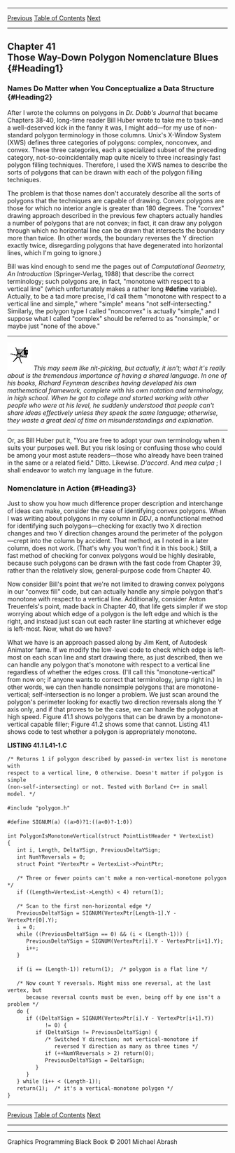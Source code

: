   ------------------------ --------------------------------- --------------------
  [Previous](40-05.html)   [Table of Contents](index.html)   [Next](41-02.html)
  ------------------------ --------------------------------- --------------------

Chapter 41\
 Those Way-Down Polygon Nomenclature Blues {#Heading1}
------------------------------------------

### Names Do Matter when You Conceptualize a Data Structure {#Heading2}

After I wrote the columns on polygons in *Dr. Dobb's Journal* that
became Chapters 38-40, long-time reader Bill Huber wrote to take me to
task—and a well-deserved kick in the fanny it was, I might add—for my
use of non-standard polygon terminology in those columns. Unix's
X-Window System (XWS) defines three categories of polygons: complex,
nonconvex, and convex. These three categories, each a specialized subset
of the preceding category, not-so-coincidentally map quite nicely to
three increasingly fast polygon filling techniques. Therefore, I used
the XWS names to describe the sorts of polygons that can be drawn with
each of the polygon filling techniques.

The problem is that those names don't accurately describe all the sorts
of polygons that the techniques are capable of drawing. Convex polygons
are those for which no interior angle is greater than 180 degrees. The
"convex" drawing approach described in the previous few chapters
actually handles a number of polygons that are not convex; in fact, it
can draw any polygon through which no horizontal line can be drawn that
intersects the boundary more than twice. (In other words, the boundary
reverses the Y direction exactly twice, disregarding polygons that have
degenerated into horizontal lines, which I'm going to ignore.)

Bill was kind enough to send me the pages out of *Computational
Geometry, An Introduction* (Springer-Verlag, 1988) that describe the
correct terminology; such polygons are, in fact, "monotone with respect
to a vertical line" (which unfortunately makes a rather long
**\#define** variable). Actually, to be a tad more precise, I'd call
them "monotone with respect to a vertical line and simple," where
"simple" means "not self-intersecting." Similarly, the polygon type I
called "nonconvex" is actually "simple," and I suppose what I called
"complex" should be referred to as "nonsimple," or maybe just "none of
the above."

  ------------------- ---------------------------------------------------------------------------------------------------------------------------------------------------------------------------------------------------------------------------------------------------------------------------------------------------------------------------------------------------------------------------------------------------------------------------------------------------------------------------------------------------------------------------------------------------------------------------------------
  ![](images/i.jpg)   *This may seem like nit-picking, but actually, it isn't; what it's really about is the tremendous importance of having a shared language. In one of his books, Richard Feynman describes having developed his own mathematical framework, complete with his own notation and terminology, in high school. When he got to college and started working with other people who were at his level, he suddenly understood that people can't share ideas effectively unless they speak the same language; otherwise, they waste a great deal of time on misunderstandings and explanation.*
  ------------------- ---------------------------------------------------------------------------------------------------------------------------------------------------------------------------------------------------------------------------------------------------------------------------------------------------------------------------------------------------------------------------------------------------------------------------------------------------------------------------------------------------------------------------------------------------------------------------------------

Or, as Bill Huber put it, "You are free to adopt your own terminology
when it suits your purposes well. But you risk losing or confusing those
who could be among your most astute readers—those who already have been
trained in the same or a related field." Ditto. Likewise. *D'accord*.
And *mea culpa* ; I shall endeavor to watch my language in the future.

### Nomenclature in Action {#Heading3}

Just to show you how much difference proper description and interchange
of ideas can make, consider the case of identifying convex polygons.
When I was writing about polygons in my column in *DDJ*, a nonfunctional
method for identifying such polygons—checking for exactly two X
direction changes and two Y direction changes around the perimeter of
the polygon—crept into the column by accident. That method, as I noted
in a later column, does not work. (That's why you won't find it in this
book.) Still, a fast method of checking for convex polygons would be
highly desirable, because such polygons can be drawn with the fast code
from Chapter 39, rather than the relatively slow, general-purpose code
from Chapter 40.

Now consider Bill's point that we're not limited to drawing convex
polygons in our "convex fill" code, but can actually handle any simple
polygon that's monotone with respect to a vertical line. Additionally,
consider Anton Treuenfels's point, made back in Chapter 40, that life
gets simpler if we stop worrying about which edge of a polygon is the
left edge and which is the right, and instead just scan out each raster
line starting at whichever edge is left-most. Now, what do we have?

What we have is an approach passed along by Jim Kent, of Autodesk
Animator fame. If we modify the low-level code to check which edge is
left-most on each scan line and start drawing there, as just described,
then we can handle any polygon that's monotone with respect to a
vertical line regardless of whether the edges cross. (I'll call this
"monotone-vertical" from now on; if anyone wants to correct that
terminology, jump right in.) In other words, we can then handle
nonsimple polygons that are monotone-vertical; self-intersection is no
longer a problem. We just scan around the polygon's perimeter looking
for exactly two direction reversals along the Y axis only, and if that
proves to be the case, we can handle the polygon at high speed. Figure
41.1 shows polygons that can be drawn by a monotone-vertical capable
filler; Figure 41.2 shows some that cannot. Listing 41.1 shows code to
test whether a polygon is appropriately monotone.

**LISTING 41.1 L41-1.C**

    /* Returns 1 if polygon described by passed-in vertex list is monotone with
    respect to a vertical line, 0 otherwise. Doesn't matter if polygon is simple 
    (non-self-intersecting) or not. Tested with Borland C++ in small model. */

    #include "polygon.h"

    #define SIGNUM(a) ((a>0)?1:((a<0)?-1:0))

    int PolygonIsMonotoneVertical(struct PointListHeader * VertexList)
    {
       int i, Length, DeltaYSign, PreviousDeltaYSign;
       int NumYReversals = 0;
       struct Point *VertexPtr = VertexList->PointPtr;

       /* Three or fewer points can't make a non-vertical-monotone polygon */
       if ((Length=VertexList->Length) < 4) return(1);

       /* Scan to the first non-horizontal edge */
       PreviousDeltaYSign = SIGNUM(VertexPtr[Length-1].Y - VertexPtr[0].Y);
       i = 0;
       while ((PreviousDeltaYSign == 0) && (i < (Length-1))) {
          PreviousDeltaYSign = SIGNUM(VertexPtr[i].Y - VertexPtr[i+1].Y);
          i++;
       }

       if (i == (Length-1)) return(1);  /* polygon is a flat line */

       /* Now count Y reversals. Might miss one reversal, at the last vertex, but 
          because reversal counts must be even, being off by one isn't a problem */
       do {
          if ((DeltaYSign = SIGNUM(VertexPtr[i].Y - VertexPtr[i+1].Y))
                != 0) {
             if (DeltaYSign != PreviousDeltaYSign) {
                /* Switched Y direction; not vertical-monotone if
                   reversed Y direction as many as three times */
                if (++NumYReversals > 2) return(0);
                PreviousDeltaYSign = DeltaYSign;
             }
          }
       } while (i++ < (Length-1));
       return(1);  /* it's a vertical-monotone polygon */
    }

  ------------------------ --------------------------------- --------------------
  [Previous](40-05.html)   [Table of Contents](index.html)   [Next](41-02.html)
  ------------------------ --------------------------------- --------------------

* * * * *

Graphics Programming Black Book © 2001 Michael Abrash
